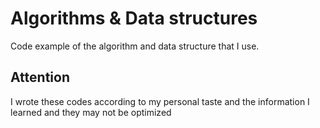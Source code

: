 # Algorithms & Data structures
Code example of the algorithm and data structure that I use.
## Attention 
I wrote these codes according to my personal taste and the information I learned and they may not be optimized
